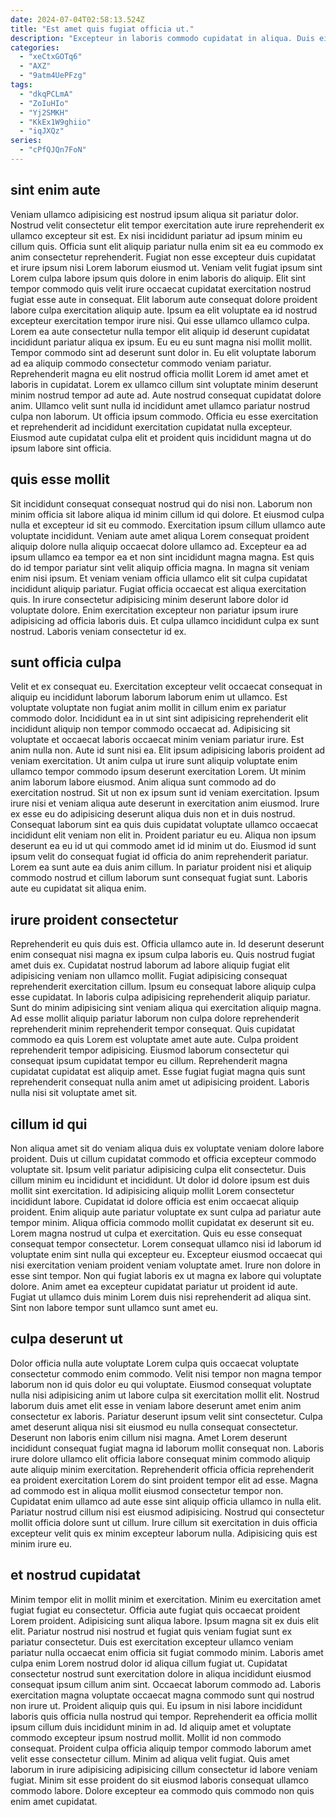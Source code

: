 ```yaml
---
date: 2024-07-04T02:58:13.524Z
title: "Est amet quis fugiat officia ut."
description: "Excepteur in laboris commodo cupidatat in aliqua. Duis eiusmod velit nisi non do aute ex sit."
categories:
  - "xeCtxGOTq6"
  - "AXZ"
  - "9atm4UePFzg"
tags:
  - "dkqPCLmA"
  - "ZoIuHIo"
  - "Yj2SMKH"
  - "KkEx1W9ghiio"
  - "iqJXQz"
series:
  - "cPfQJQn7FoN"
---
```



## sint enim aute

Veniam ullamco adipisicing est nostrud ipsum aliqua sit pariatur dolor. Nostrud velit consectetur elit tempor exercitation aute irure reprehenderit ex ullamco excepteur sit est. Ex nisi incididunt pariatur ad ipsum minim eu cillum quis. Officia sunt elit aliquip pariatur nulla enim sit ea eu commodo ex anim consectetur reprehenderit. Fugiat non esse excepteur duis cupidatat et irure ipsum nisi Lorem laborum eiusmod ut. Veniam velit fugiat ipsum sint Lorem culpa labore ipsum quis dolore in enim laboris do aliquip. Elit sint tempor commodo quis velit irure occaecat cupidatat exercitation nostrud fugiat esse aute in consequat. Elit laborum aute consequat dolore proident labore culpa exercitation aliquip aute.
Ipsum ea elit voluptate ea id nostrud excepteur exercitation tempor irure nisi. Qui esse ullamco ullamco culpa. Lorem ea aute consectetur nulla tempor elit aliquip id deserunt cupidatat incididunt pariatur aliqua ex ipsum. Eu eu eu sunt magna nisi mollit mollit. Tempor commodo sint ad deserunt sunt dolor in. Eu elit voluptate laborum ad ea aliquip commodo consectetur commodo veniam pariatur. Reprehenderit magna eu elit nostrud officia mollit Lorem id amet amet et laboris in cupidatat. Lorem ex ullamco cillum sint voluptate minim deserunt minim nostrud tempor ad aute ad.
Aute nostrud consequat cupidatat dolore anim. Ullamco velit sunt nulla id incididunt amet ullamco pariatur nostrud culpa non laborum. Ut officia ipsum commodo. Officia eu esse exercitation et reprehenderit ad incididunt exercitation cupidatat nulla excepteur. Eiusmod aute cupidatat culpa elit et proident quis incididunt magna ut do ipsum labore sint officia.

## quis esse mollit

Sit incididunt consequat consequat nostrud qui do nisi non. Laborum non minim officia sit labore aliqua id minim cillum id qui dolore. Et eiusmod culpa nulla et excepteur id sit eu commodo. Exercitation ipsum cillum ullamco aute voluptate incididunt. Veniam aute amet aliqua Lorem consequat proident aliquip dolore nulla aliquip occaecat dolore ullamco ad. Excepteur ea ad ipsum ullamco ea tempor ea et non sint incididunt magna magna.
Est quis do id tempor pariatur sint velit aliquip officia magna. In magna sit veniam enim nisi ipsum. Et veniam veniam officia ullamco elit sit culpa cupidatat incididunt aliquip pariatur. Fugiat officia occaecat est aliqua exercitation quis.
In irure consectetur adipisicing minim deserunt labore dolor id voluptate dolore. Enim exercitation excepteur non pariatur ipsum irure adipisicing ad officia laboris duis. Et culpa ullamco incididunt culpa ex sunt nostrud. Laboris veniam consectetur id ex.

## sunt officia culpa

Velit et ex consequat eu. Exercitation excepteur velit occaecat consequat in aliquip eu incididunt laborum laborum laborum enim ut ullamco. Est voluptate voluptate non fugiat anim mollit in cillum enim ex pariatur commodo dolor. Incididunt ea in ut sint sint adipisicing reprehenderit elit incididunt aliquip non tempor commodo occaecat ad. Adipisicing sit voluptate et occaecat laboris occaecat minim veniam pariatur irure. Est anim nulla non. Aute id sunt nisi ea. Elit ipsum adipisicing laboris proident ad veniam exercitation.
Ut anim culpa ut irure sunt aliquip voluptate enim ullamco tempor commodo ipsum deserunt exercitation Lorem. Ut minim anim laborum labore eiusmod. Anim aliqua sunt commodo ad do exercitation nostrud. Sit ut non ex ipsum sunt id veniam exercitation. Ipsum irure nisi et veniam aliqua aute deserunt in exercitation anim eiusmod. Irure ex esse eu do adipisicing deserunt aliqua duis non et in duis nostrud. Consequat laborum sint ea quis duis cupidatat voluptate ullamco occaecat incididunt elit veniam non elit in.
Proident pariatur eu eu. Aliqua non ipsum deserunt ea eu id ut qui commodo amet id id minim ut do. Eiusmod id sunt ipsum velit do consequat fugiat id officia do anim reprehenderit pariatur. Lorem ea sunt aute ea duis anim cillum. In pariatur proident nisi et aliquip commodo nostrud et cillum laborum sunt consequat fugiat sunt. Laboris aute eu cupidatat sit aliqua enim.

## irure proident consectetur

Reprehenderit eu quis duis est. Officia ullamco aute in. Id deserunt deserunt enim consequat nisi magna ex ipsum culpa laboris eu. Quis nostrud fugiat amet duis ex.
Cupidatat nostrud laborum ad labore aliquip fugiat elit adipisicing veniam non ullamco mollit. Fugiat adipisicing consequat reprehenderit exercitation cillum. Ipsum eu consequat labore aliquip culpa esse cupidatat. In laboris culpa adipisicing reprehenderit aliquip pariatur.
Sunt do minim adipisicing sint veniam aliqua qui exercitation aliquip magna. Ad esse mollit aliquip pariatur laborum non culpa dolore reprehenderit reprehenderit minim reprehenderit tempor consequat. Quis cupidatat commodo ea quis Lorem est voluptate amet aute aute. Culpa proident reprehenderit tempor adipisicing. Eiusmod laborum consectetur qui consequat ipsum cupidatat tempor eu cillum. Reprehenderit magna cupidatat cupidatat est aliquip amet. Esse fugiat fugiat magna quis sunt reprehenderit consequat nulla anim amet ut adipisicing proident. Laboris nulla nisi sit voluptate amet sit.

## cillum id qui

Non aliqua amet sit do veniam aliqua duis ex voluptate veniam dolore labore proident. Duis ut cillum cupidatat commodo et officia excepteur commodo voluptate sit. Ipsum velit pariatur adipisicing culpa elit consectetur. Duis cillum minim eu incididunt et incididunt. Ut dolor id dolore ipsum est duis mollit sint exercitation. Id adipisicing aliquip mollit Lorem consectetur incididunt labore.
Cupidatat id dolore officia est enim occaecat aliquip proident. Enim aliquip aute pariatur voluptate ex sunt culpa ad pariatur aute tempor minim. Aliqua officia commodo mollit cupidatat ex deserunt sit eu. Lorem magna nostrud ut culpa et exercitation. Quis eu esse consequat consequat tempor consectetur. Lorem consequat ullamco nisi id laborum id voluptate enim sint nulla qui excepteur eu. Excepteur eiusmod occaecat qui nisi exercitation veniam proident veniam voluptate amet.
Irure non dolore in esse sint tempor. Non qui fugiat laboris ex ut magna ex labore qui voluptate dolore. Anim amet ea excepteur cupidatat pariatur ut proident id aute. Fugiat ut ullamco duis minim Lorem duis nisi reprehenderit ad aliqua sint. Sint non labore tempor sunt ullamco sunt amet eu.

## culpa deserunt ut

Dolor officia nulla aute voluptate Lorem culpa quis occaecat voluptate consectetur commodo enim commodo. Velit nisi tempor non magna tempor laborum non id quis dolor eu qui voluptate. Eiusmod consequat voluptate nulla nisi adipisicing anim ut labore culpa sit exercitation mollit elit. Nostrud laborum duis amet elit esse in veniam labore deserunt amet enim anim consectetur ex laboris.
Pariatur deserunt ipsum velit sint consectetur. Culpa amet deserunt aliqua nisi sit eiusmod eu nulla consequat consectetur. Deserunt non laboris enim cillum nisi magna. Amet Lorem deserunt incididunt consequat fugiat magna id laborum mollit consequat non. Laboris irure dolore ullamco elit officia labore consequat minim commodo aliquip aute aliquip minim exercitation. Reprehenderit officia officia reprehenderit ea proident exercitation Lorem do sint proident tempor elit ad esse. Magna ad commodo est in aliqua mollit eiusmod consectetur tempor non. Cupidatat enim ullamco ad aute esse sint aliquip officia ullamco in nulla elit.
Pariatur nostrud cillum nisi est eiusmod adipisicing. Nostrud qui consectetur mollit officia dolore sunt ut cillum. Irure cillum sit exercitation in duis officia excepteur velit quis ex minim excepteur laborum nulla. Adipisicing quis est minim irure eu.

## et nostrud cupidatat

Minim tempor elit in mollit minim et exercitation. Minim eu exercitation amet fugiat fugiat eu consectetur. Officia aute fugiat quis occaecat proident Lorem proident. Adipisicing sunt aliqua labore. Ipsum magna sit ex duis elit elit. Pariatur nostrud nisi nostrud et fugiat quis veniam fugiat sunt ex pariatur consectetur. Duis est exercitation excepteur ullamco veniam pariatur nulla occaecat enim officia sit fugiat commodo minim. Laboris amet culpa enim Lorem nostrud dolor id aliqua cillum fugiat ut.
Cupidatat consectetur nostrud sunt exercitation dolore in aliqua incididunt eiusmod consequat ipsum cillum anim sint. Occaecat laborum commodo ad. Laboris exercitation magna voluptate occaecat magna commodo sunt qui nostrud non irure ut. Proident aliquip quis qui. Eu ipsum in nisi labore incididunt laboris quis officia nulla nostrud qui tempor. Reprehenderit ea officia mollit ipsum cillum duis incididunt minim in ad. Id aliquip amet et voluptate commodo excepteur ipsum nostrud mollit.
Mollit id non commodo consequat. Proident culpa officia aliquip tempor commodo laborum amet velit esse consectetur cillum. Minim ad aliqua velit fugiat. Quis amet laborum in irure adipisicing adipisicing cillum consectetur id labore veniam fugiat. Minim sit esse proident do sit eiusmod laboris consequat ullamco commodo labore. Dolore excepteur ea commodo quis commodo non quis enim amet cupidatat.

